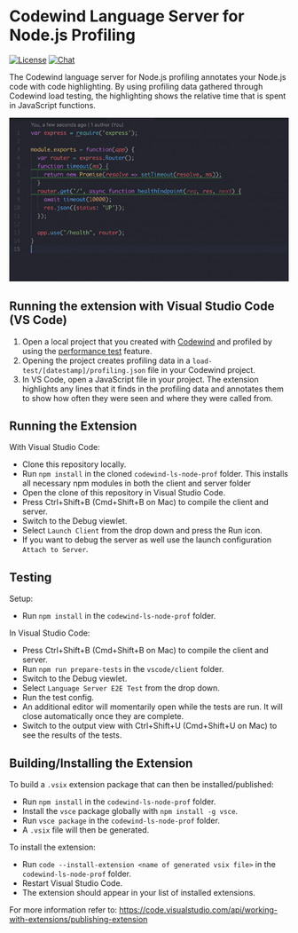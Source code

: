 # Codewind Language Server for Node.js Profiling
[![License](https://img.shields.io/badge/License-EPL%202.0-red.svg?label=license&logo=eclipse)](https://www.eclipse.org/legal/epl-2.0/)
[![Chat](https://img.shields.io/static/v1.svg?label=chat&message=mattermost&color=145dbf)](https://mattermost.eclipse.org/eclipse/channels/eclipse-codewind)

The Codewind language server for Node.js profiling annotates your Node.js code with code highlighting. By using profiling data gathered through Codewind load testing, the highlighting shows the relative time that is spent in JavaScript functions.

![Demonstration of Code Highlighting](res/img/quick-demo.gif)

## Running the extension with Visual Studio Code (VS Code)
1. Open a local project that you created with [Codewind](https://microclimate-dev2ops.github.io/installlocally) and profiled by using the [performance test](https://microclimate-dev2ops.github.io/performancetesting#performance-testing-your-project) feature.
2. Opening the project creates profiling data in a `load-test/[datestamp]/profiling.json` file in your Codewind project.
3. In VS Code, open a JavaScript file in your project. The extension highlights any lines that it finds in the profiling data and annotates them to show how often they were seen and where they were called from.

## Running the Extension

With Visual Studio Code:

- Clone this repository locally.
- Run `npm install` in the cloned `codewind-ls-node-prof` folder. This installs all necessary npm modules in both the client and server folder
- Open the clone of this repository in Visual Studio Code.
- Press Ctrl+Shift+B (Cmd+Shift+B on Mac) to compile the client and server.
- Switch to the Debug viewlet.
- Select `Launch Client` from the drop down and press the Run icon.
- If you want to debug the server as well use the launch configuration `Attach to Server`.

## Testing

Setup:

- Run `npm install` in the `codewind-ls-node-prof` folder.

In Visual Studio Code:

- Press Ctrl+Shift+B (Cmd+Shift+B on Mac) to compile the client and server.
- Run `npm run prepare-tests` in the `vscode/client` folder.
- Switch to the Debug viewlet.
- Select `Language Server E2E Test` from the drop down.
- Run the test config.
- An additional editor will momentarily open while the tests are run. It will close automatically once they are complete.
- Switch to the output view with Ctrl+Shift+U (Cmd+Shift+U on Mac) to see the results of the tests.

## Building/Installing the Extension

To build a `.vsix` extension package that can then be installed/published:

- Run `npm install` in the `codewind-ls-node-prof` folder.
- Install the `vsce` package globally with `npm install -g vsce`.
- Run `vsce package` in the `codewind-ls-node-prof` folder.
- A `.vsix` file will then be generated.

To install the extension:

- Run `code --install-extension <name of generated vsix file>` in the `codewind-ls-node-prof` folder.
- Restart Visual Studio Code.
- The extension should appear in your list of installed extensions.

For more information refer to: <https://code.visualstudio.com/api/working-with-extensions/publishing-extension>